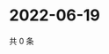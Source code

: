 # 2022-06-19

共 0 条

<!-- BEGIN WEIBO -->
<!-- 最后更新时间 Sun Jun 19 2022 07:00:47 GMT+0800 (China Standard Time) -->

<!-- END WEIBO -->
